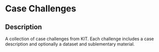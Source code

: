 # Case Challenges

## Description

A collection of case challenges from KIT. Each challenge includes a case description and optionally a dataset and sublementary material.